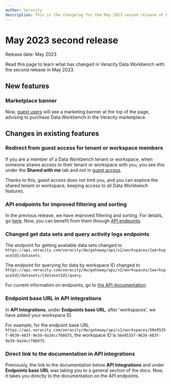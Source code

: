```yaml
---
author: Veracity
description: This is the changelog for the May 2023 second release of Data Workbench.
---
```


# May 2023 second release

Release date: May 2023

Read this page to learn what has changed in Veracity Data Workbench with the second release in May 2023.

## New features

### Marketplace banner
Now, [guest users](releasejan23.md) will see a marketing banner at the top of the page, advising to purchase Data Workbench in the Veracity marketplace.

## Changes in existing features

### Redirect from guest access for tenant or workspace members
If you are a member of a Data Workbench tenant or workspace, when someone shares access to their tenant or workspace with you, you see this under the **Shared with me** tab and not in [guest access](releasejan23.md). 

Thanks to this, guest access does not limit you, and you can explore the shared tenant or workspace, keeping access to all Data Workbench features.

### API endpoints for improved filtering and sorting
In the previous release, we have improved filtering and sorting. For details, go [here](releasemay23.md). Now, you can benefit from them through [API endpoints](../apiendpoints.md).

### Changed get data sets and query activity logs endpoints
The endpoint for getting available data sets changed to `https://api.veracity.com/veracity/dw/gateway/api/v2/workspaces/{workspaceId}/datasets`.

The endpoint for querying for data by workspace ID changed to `https://api.veracity.com/veracity/dw/gateway/api/v2/workspaces/{workspaceId}/datasets/{datasetId}/query`.

For current information on endpoints, go to [the API documentation](../apiendpoints.md).

### Endpoint base URL in API integrations
In **API Integrations**, under **Endpoints base URL**, after 'workspaces', we have added your workspace ID. 

For example, for the endpoint base URL `https://api.veracity.com/veracity/dw/gateway/api/v1/workspaces/56e9535f-9639-403f-9e39-9a34ccf60d75`, the workspace ID is `56e9535f-9639-403f-9e39-9a34ccf60d75`.

### Direct link to the documentation in API integrations
Previously, the link to the documentation below  **API Integrations** and under **Endpoints base URL** was taking you to a general section of the docs. Now, it takes you directly to the documentation on the API endpoints. 